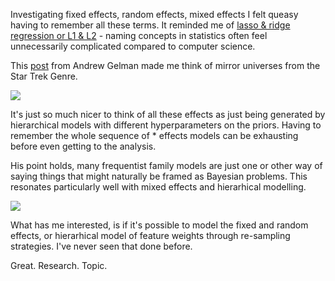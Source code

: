 <!--
.. title: Mixed Effects (aka Hierarchical Models) vs Resampling?
.. slug: mixed-effects-aka-hierarchical-models-vs-resampling
.. date: 2019-10-08 21:37:33 UTC-04:00
.. tags: 
.. category: 
.. link: 
.. description: 
.. type: text
-->

Investigating fixed effects, random effects, mixed effects I felt queasy having to remember all these terms. It reminded me of [lasso & ridge regression or L1 & L2](https://stats.stackexchange.com/questions/200416/is-regression-with-l1-regularization-the-same-as-lasso-and-with-l2-regularizati) - naming concepts in statistics often feel unnecessarily complicated compared to computer science. 

This [post](https://statmodeling.stat.columbia.edu/2005/01/25/why_i_dont_use/) from Andrew Gelman made me think of mirror universes from the Star Trek Genre.

![](https://wwwimage-secure.cbsstatic.com/base/files/cea5c227c75c9531_dsc_mirror_georgious.jpg)

It's just so much nicer to think of all these effects as just being generated by hierarchical models with different hyperparameters on the priors. Having to remember the whole sequence of * effects models can be exhausting before even getting to the analysis.

His point holds, many frequentist family models are just one or other way of saying things that might naturally be framed as Bayesian problems. This resonates particularly well with mixed effects and hierarhical modelling.

![](https://i.imgflip.com/3craxc.jpg)


What has me interested, is if it's possible to model the fixed and random effects, or hierarhical model of feature weights through re-sampling strategies. I've never seen that done before.

Great. Research. Topic.